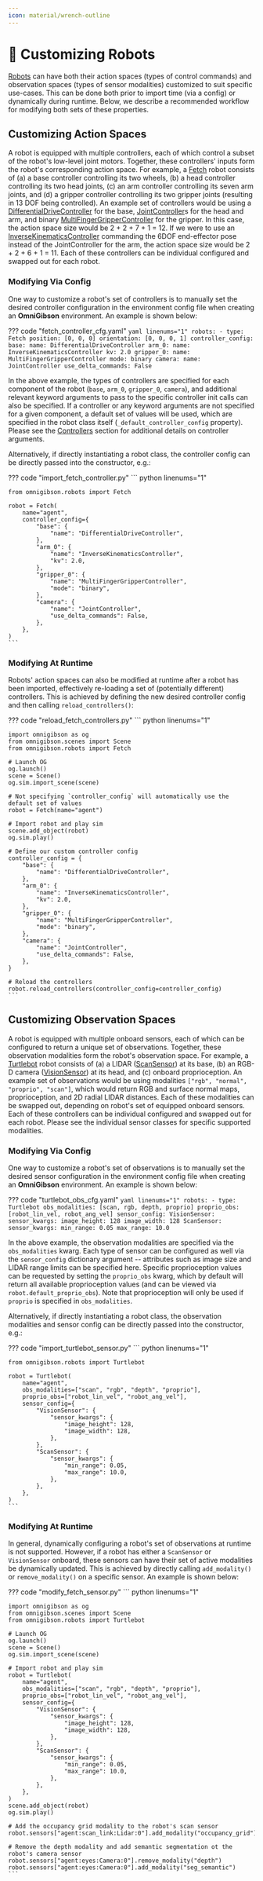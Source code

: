 ```yaml
---
icon: material/wrench-outline
---
```


# 🔧 **Customizing Robots**

[Robots](../modules/robots.md) can have both their action spaces (types of control commands) and observation spaces (types of sensor modalities) customized to suit specific use-cases. This can be done both prior to import time (via a config) or dynamically during runtime. Below, we describe a recommended workflow for modifying both sets of these properties.

## Customizing Action Spaces

A robot is equipped with multiple controllers, each of which control a subset of the robot's low-level joint motors. Together, these controllers' inputs form the robot's corresponding action space. For example, a [Fetch](../reference/robots/fetch.html) robot consists of (a) a base controller controlling its two wheels, (b) a head controller controlling its two head joints, (c) an arm controller controlling its seven arm joints, and (d) a gripper controller controlling its two gripper joints (resulting in 13 DOF being controlled). An example set of controllers would be using a [DifferentialDriveController](../reference/controllers/dd_controller.html) for the base, [JointController](../reference/controllers/joint_controller.html)s for the head and arm, and binary  [MultiFingerGripperController](../reference/controllers/multi_finger_gripper_controller.html) for the gripper. In this case, the action space size would be 2 + 2 + 7 + 1 = 12. If we were to use an [InverseKinematicsController](../reference/controllers/ik_controller.html) commanding the 6DOF end-effector pose instead of the JointController for the arm, the action space size would be 2 + 2 + 6 + 1 = 11. Each of these controllers can be individual configured and swapped out for each robot.

### Modifying Via Config

One way to customize a robot's set of controllers is to manually set the desired controller configuration in the environment config file when creating an **OmniGibson** environment. An example is shown below:

??? code "fetch_controller_cfg.yaml"
    ``` yaml linenums="1"
    robots:
      - type: Fetch
        position: [0, 0, 0]
        orientation: [0, 0, 0, 1]
        controller_config:
          base:
            name: DifferentialDriveController
          arm_0:
            name: InverseKinematicsController
            kv: 2.0
          gripper_0:
            name: MultiFingerGripperController
            mode: binary
          camera:
            name: JointController
            use_delta_commands: False
    ```

In the above example, the types of controllers are specified for each component of the robot (`base`, `arm_0`, `gripper_0`, `camera`), and additional relevant keyword arguments to pass to the specific controller init calls can also be specified. If a controller or any keyword arguments are not specified for a given component, a default set of values will be used, which are specified in the robot class itself (`_default_controller_config` property). Please see the [Controllers](../modules/controllers.md) section for additional details on controller arguments.

Alternatively, if directly instantiating a robot class, the controller config can be directly passed into the constructor, e.g.:

??? code "import_fetch_controller.py"
    ``` python linenums="1"

    from omnigibson.robots import Fetch

    robot = Fetch(
        name="agent",
        controller_config={
            "base": {
                "name": "DifferentialDriveController",
            },
            "arm_0": {
                "name": "InverseKinematicsController",
                "kv": 2.0,
            },
            "gripper_0": {
                "name": "MultiFingerGripperController",
                "mode": "binary",
            },
            "camera": {
                "name": "JointController",
                "use_delta_commands": False,
            },
        },
    )
    ```

### Modifying At Runtime

Robots' action spaces can also be modified at runtime after a robot has been imported, effectively re-loading a set of (potentially different) controllers. This is achieved by defining the new desired controller config and then calling `reload_controllers()`:

??? code "reload_fetch_controllers.py"
    ``` python linenums="1"

    import omnigibson as og
    from omnigibson.scenes import Scene
    from omnigibson.robots import Fetch

    # Launch OG
    og.launch()
    scene = Scene()
    og.sim.import_scene(scene)

    # Not specifying `controller_config` will automatically use the default set of values
    robot = Fetch(name="agent")

    # Import robot and play sim
    scene.add_object(robot)
    og.sim.play()

    # Define our custom controller config
    controller_config = {
        "base": {
            "name": "DifferentialDriveController",
        },
        "arm_0": {
            "name": "InverseKinematicsController",
            "kv": 2.0,
        },
        "gripper_0": {
            "name": "MultiFingerGripperController",
            "mode": "binary",
        },
        "camera": {
            "name": "JointController",
            "use_delta_commands": False,
        },
    }

    # Reload the controllers
    robot.reload_controllers(controller_config=controller_config)
    ```


## Customizing Observation Spaces

A robot is equipped with multiple onboard sensors, each of which can be configured to return a unique set of observations. Together, these observation modalities form the robot's observation space. For example, a [Turtlebot](../reference/robots/turtlebot.html) robot consists of (a) a LIDAR ([ScanSensor](../reference/sensors/scan_sensor.html)) at its base, (b) an RGB-D camera ([VisionSensor](../reference/sensors/vision_sensor.html)) at its head, and (c) onboard proprioception. An example set of observations would be using modalities `["rgb", "normal", "proprio", "scan"]`, which would return RGB and surface normal maps, proprioception, and 2D radial LIDAR distances. Each of these modalities can be swapped out, depending on robot's set of equipped onboard sensors. Each of these controllers can be individual configured and swapped out for each robot. Please see the individual sensor classes for specific supported modalities.

### Modifying Via Config

One way to customize a robot's set of observations is to manually set the desired sensor configuration in the environment config file when creating an **OmniGibson** environment. An example is shown below:

??? code "turtlebot_obs_cfg.yaml"
    ``` yaml linenums="1"
    robots:
      - type: Turtlebot
        obs_modalities: [scan, rgb, depth, proprio]
        proprio_obs: [robot_lin_vel, robot_ang_vel]
        sensor_config:
          VisionSensor:
            sensor_kwargs:
              image_height: 128
              image_width: 128
          ScanSensor:
              sensor_kwargs:
                min_range: 0.05
                max_range: 10.0
    ```

In the above example, the observation modalities are specified via the `obs_modalities` kwarg. Each type of sensor can be configured as well via the `sensor_config` dictionary argument -- attributes such as image size and LIDAR range limits can be specified here. Specific proprioception values can be requested by setting the `proprio_obs` kwarg, which by default will return all available proprioception values (and can be viewed via `robot.default_proprio_obs`). Note that proprioception will only be used if `proprio` is specified in `obs_modalities`.

Alternatively, if directly instantiating a robot class, the observation modalities and sensor config can be directly passed into the constructor, e.g.:

??? code "import_turtlebot_sensor.py"
    ``` python linenums="1"

    from omnigibson.robots import Turtlebot

    robot = Turtlebot(
        name="agent",
        obs_modalities=["scan", "rgb", "depth", "proprio"],
        proprio_obs=["robot_lin_vel", "robot_ang_vel"],
        sensor_config={
            "VisionSensor": {
                "sensor_kwargs": {
                    "image_height": 128,
                    "image_width": 128,
                },
            },
            "ScanSensor": {
                "sensor_kwargs": {
                    "min_range": 0.05,
                    "max_range": 10.0,
                },
            },
        },
    )
    ```

### Modifying At Runtime

In general, dynamically configuring a robot's set of observations at runtime is not supported. However, if a robot has either a `ScanSensor` or `VisionSensor` onboard, these sensors can have their set of active modalities be dynamically updated. This is achieved by directly calling `add_modality()` or `remove_modality()` on a specific sensor. An example is shown below:

??? code "modify_fetch_sensor.py"
    ``` python linenums="1"

    import omnigibson as og
    from omnigibson.scenes import Scene
    from omnigibson.robots import Turtlebot

    # Launch OG
    og.launch()
    scene = Scene()
    og.sim.import_scene(scene)

    # Import robot and play sim
    robot = Turtlebot(
        name="agent",
        obs_modalities=["scan", "rgb", "depth", "proprio"],
        proprio_obs=["robot_lin_vel", "robot_ang_vel"],
        sensor_config={
            "VisionSensor": {
                "sensor_kwargs": {
                    "image_height": 128,
                    "image_width": 128,
                },
            },
            "ScanSensor": {
                "sensor_kwargs": {
                    "min_range": 0.05,
                    "max_range": 10.0,
                },
            },
        },
    )
    scene.add_object(robot)
    og.sim.play()

    # Add the occupancy grid modality to the robot's scan sensor
    robot.sensors["agent:scan_link:Lidar:0"].add_modality("occupancy_grid")

    # Remove the depth modality and add semantic segmentation ot the robot's camera sensor
    robot.sensors["agent:eyes:Camera:0"].remove_modality("depth")
    robot.sensors["agent:eyes:Camera:0"].add_modality("seg_semantic")
    ```


